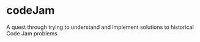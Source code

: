 # codeJam
A quest through trying to understand and implement solutions to historical Code Jam problems
